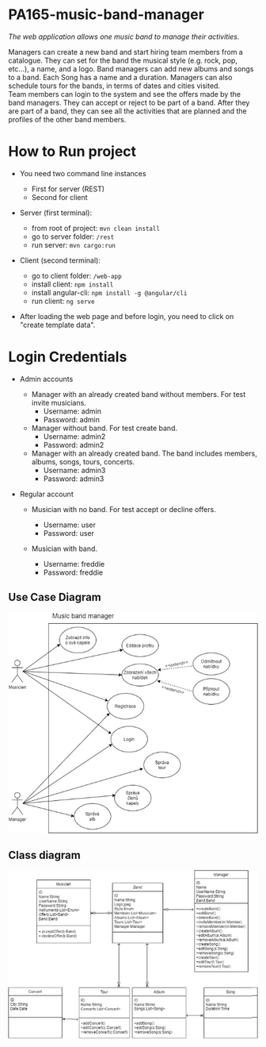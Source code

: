 # PA165-music-band-manager
*The web application allows one music band to manage their activities.*

Managers can create a new band and start hiring team members from a catalogue. They can set for the band the musical style (e.g. rock, pop, etc…), a name, and a logo. Band managers can add new albums and songs to a band. Each Song has a name and a duration. Managers can also schedule tours for the bands, in terms of dates and cities visited.\
Team members can login to the system and see the offers made by the band managers. They can accept or reject to be part of a band. After they are part of a band, they can see all the activities that are planned and the profiles of the other band members.

# How to Run project

* You need two command line instances 
    * First for server (REST)
    * Second for client

* Server (first terminal):
    * from root of project: `mvn clean install`
    * go to server folder: `/rest`
    * run server: `mvn cargo:run`
    
 * Client (second terminal):
     * go to client folder: `/web-app`
     * install client: `npm install`
     * install angular-cli: `npm install -g @angular/cli`
     * run client: `ng serve`
     
 * After loading the web page and before login, you need to click on "create template data".

# Login Credentials 
* Admin accounts
    * Manager with an already created band without members. For test invite musicians.
        * Username: admin
        * Password: admin
    * Manager without band. For test create band.
        * Username: admin2
        * Password: admin2
    * Manager with an already created band. The band includes members, albums, songs, tours, concerts.
        * Username: admin3
        * Password: admin3

* Regular account
    * Musician with no band. For test accept or decline offers.
        * Username: user
        * Password: user
    
    * Musician with band. 
        * Username: freddie
        * Password: freddie

## Use Case Diagram

![](diagrams/UseCaseDiagram.jpg)

## Class diagram

![](diagrams/ClassDiagram.jpg)

